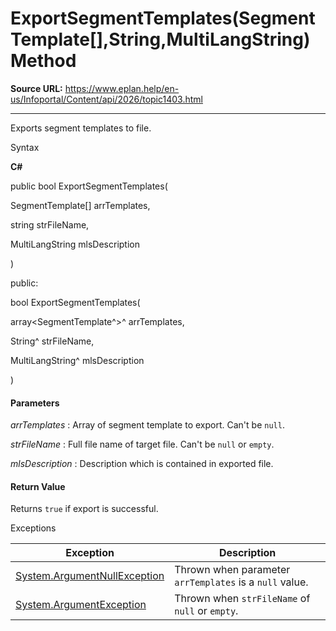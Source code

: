 # ExportSegmentTemplates(SegmentTemplate[],String,MultiLangString) Method

**Source URL:** https://www.eplan.help/en-us/Infoportal/Content/api/2026/topic1403.html

---

Exports segment templates to file.

Syntax

**C#**



public bool ExportSegmentTemplates( 

   SegmentTemplate[] arrTemplates,

   string strFileName,

   MultiLangString mlsDescription

)

public:

bool ExportSegmentTemplates( 

   array<SegmentTemplate^>^ arrTemplates,

   String^ strFileName,

   MultiLangString^ mlsDescription

)


#### Parameters

*arrTemplates*
:   Array of segment template to export. Can't be `null`.

*strFileName*
:   Full file name of target file. Can't be `null` or `empty`.

*mlsDescription*
:   Description which is contained in exported file.

#### Return Value

Returns `true` if export is successful.

Exceptions

| Exception | Description |
| --- | --- |
| [System.ArgumentNullException](#) | Thrown when parameter `arrTemplates` is a `null` value. |
| [System.ArgumentException](#) | Thrown when `strFileName` of `null` or `empty`. |
